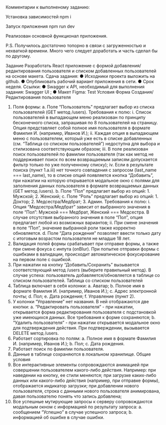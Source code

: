Комментарии к выполненому заданию:

Установка зависимостей
npm i

Запуск приложения
npm run dev

Реализован основной функционал приложения.

P.S. Получилось достаточно топорно в связи с загруженностью и нехваткой времени.
Много чего следует доработать и часть сделал бы по другому.


Задание
Разработать React приложение с формой добавления/редактирования пользователя и списком добавленных пользователей на основе макета.
Сдача задания:
●	Исходники проекта выложить на github.
●	Опубликовать рабочий вариант приложения в сети.
●	Срок неделя.
Ссылки:
●	Swagger к API, необходимый для выполнения задания:  Swagger UI ;
●	Макет Figma:  Test
Условия
Форма Создания/Редактирования пользователя
1.	Поля формы:
a.	Поле “Пользователь” предлагает выбор из списка пользователей (GET метод /users). Требования к полю:
i.	Список пользователей в выпадающем меню реализован по принципу бесконечного списка, запрашивая по 8 пользователей на страницу. Опция представляет собой полное имя пользователя в формате Фамилия И. (например, Иванов И.);
ii.	Каждая опция в выпадающем меню с пользователем, который уже есть в списке добавленных (см. “Таблица со списком пользователей”) недоступна для выбора и стилизована соответствующим образом;
iii.	В поле реализован поиск пользователей по фамилии пользователя (так как метод не поддерживает поиск по всем возвращаемым записям допускается фильтр только по уже полученному списку);
iv.	Если в результате поиска (пункт 1.a.iii) нет точного совпадения с запросом (last_name === last_name), то в списке опций появляется кнопка “Добавить”, при нажатии на которую открывается модальное окно с полями для заполнения данных пользователя в формате возвращаемых данных (GET метод /users).
b.	Поле “Пол” предлагает выбор из опций: 1. Мужской; 2. Женский;
c.	Поле “Роль” предлагает выбор из опций: 1. Доктор; 2. Медсестра/Медбрат; 3. Админ. Требования к полю:
i.	Опция “Медсестра/Медбрат” зависит от выбранного значения в поле “Пол”: Мужской === Медбрат, Женский === Медсестра. В случае отсутствия выбранного значения в поле “Пол”, опция предлагает любой из возможных вариантов;
ii.	При смене значения в поле “Пол”, значение выбранной роли также корректно обновляется.
d.	Поле “Дата рождения” позволяет ввести только дату с итоговым возрастом пользователя не младше 18 лет.
2.	Валидация полей формы срабатывает при отправке формы, а также при смене фокуса с инпута (onBlur). При попытке отправки формы с ошибками в валидации, происходит автоматическое фокусирование на первом поле с ошибкой.
3.	При нажатии на кнопку “Добавить/Сохранить” вызывается соответствующий метод /users (выберите правильный метод). В случае успеха: пользователь добавляется/обновляется в таблице со списком пользователей.
Таблица со списком пользователей
1.	Таблица включает в себя колонки:
a.	Аватар;
b.	Полное имя в формате Фамилия И. (например, Иванов И.);
c.	Адрес электронной почты;
d.	Пол;
e.	Дата рождения;
f.	Управление (пункт 2).
2.	У колонки “Управление” нет названия. В ней отображаются две кнопки:
a.	“Редактировать пользователя” - при нажатии, открывается форма редактирования пользователя с подстановкой уже имеющихся данных. Все требования к форме сохраняются;
b.	“Удалить пользователя” - при нажатии открывается модальное окно для подтверждения действия. При подтверждении, вызывается DELETE метод /users.
3.	Работает сортировка по полям:
a.	Полное имя в формате Фамилия И. (например, Иванов И.);
b.	Пол;
c.	Дата рождения.
4.	Работает поиск по фамилии пользователя.
5.	Данные в таблице сохраняются в локальном хранилище.
Общие условия
1.	Все интерактивные элементы сопровождаются анимацией при совершении пользователем какого-либо действия. Например: при наведении на кнопку, ее стили меняются; при загрузке каких-либо данных или какого-либо действия (например, при отправке формы), отображается индикатор загрузки; при добавлении нового пользователя, строка с данными нового пользователя анимирована, давая пользователю понять что запись добавлена;
2.	Все успешные мутирующие запросы к серверу сопровождаются модальным окном с информацией по результату запроса:
a.	сообщением “Успешно” в случае успешного запроса;
b.	информацией об ошибке в случае ошибки.

